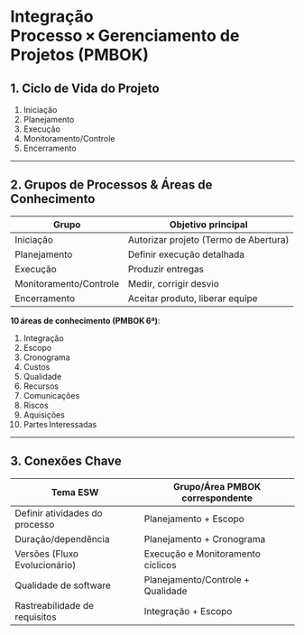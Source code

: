 # **Integração Processo × Gerenciamento de Projetos (PMBOK)**

## 1. Ciclo de Vida do Projeto

1. Iniciação
2. Planejamento
3. Execução
4. Monitoramento/Controle
5. Encerramento

---
## 2. Grupos de Processos & Áreas de Conhecimento

| **Grupo**              | **Objetivo principal**                |
| ---------------------- | ------------------------------------- |
| Iniciação              | Autorizar projeto (Termo de Abertura) |
| Planejamento           | Definir execução detalhada            |
| Execução               | Produzir entregas                     |
| Monitoramento/Controle | Medir, corrigir desvio                |
| Encerramento           | Aceitar produto, liberar equipe       |

**10 áreas de conhecimento (PMBOK 6ª)**:
1. Integração
2. Escopo
3. Cronograma
4. Custos
5. Qualidade
6. Recursos
7. Comunicações
8. Riscos
9. Aquisições
10. Partes Interessadas

---
## 3. Conexões Chave

| **Tema ESW**                   | **Grupo/Área PMBOK correspondente** |
| ------------------------------ | ----------------------------------- |
| Definir atividades do processo | Planejamento + Escopo               |
| Duração/dependência          | Planejamento + Cronograma           |
| Versões (Fluxo Evolucionário)  | Execução e Monitoramento cíclicos   |
| Qualidade de software          | Planejamento/Controle + Qualidade   |
| Rastreabilidade de requisitos  | Integração + Escopo                 |
